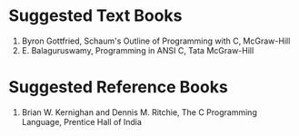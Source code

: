 # Suggested Text Books

1. Byron Gottfried, Schaum's Outline of Programming with C, McGraw-Hill
1. E. Balaguruswamy, Programming in ANSI C, Tata McGraw-Hill

# Suggested Reference Books

1. Brian W. Kernighan and Dennis M. Ritchie, The C Programming Language, Prentice Hall of India
